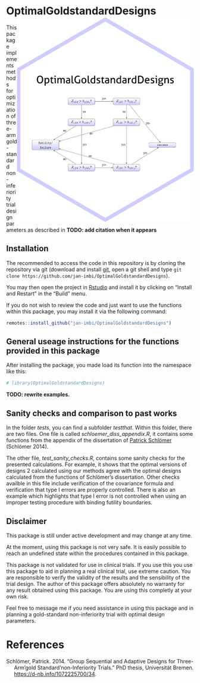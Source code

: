 
<!-- README.md is generated from README.Rmd. Please edit that file -->

# OptimalGoldstandardDesigns <a href='https://github.com/jan-imbi/OptimalGoldstandardDesigns'><img src='man/figures/sticker.png' align="right" height="550" /></a>

<!-- badges: start -->
<!-- badges: end -->

This package implements methods for optimization of three-arm
gold-standard non-inferiority trial design parameters as described in
**TODO: add citation when it appears**

## Installation

The recommended to access the code in this repository is by cloning the
repository via git (download and install
[git](https://git-scm.com/download), open a git shell and type
`git clone https://github.com/jan-imbi/OptimalGoldstandardDesigns`).

You may then open the project in
[Rstudio](https://www.rstudio.com/products/rstudio/download/#download)
and install it by clicking on “Install and Restart” in the “Build” menu.

If you do not wish to review the code and just want to use the functions
within this package, you may install it via the following command:

``` r
remotes::install_github("jan-imbi/OptimalGoldstandardDesigns")
```

## General useage instructions for the functions provided in this package

After installing the package, you made load its function into the
namespace like this:

``` r
# library(OptimalGoldstandardDesigns)
```

**TODO: rewrite examples.**

## Sanity checks and comparison to past works

In the folder *tests*, you can find a subfolder *testthat*. Within this
folder, there are two files. One file is called
*schloemer_diss_appendix.R*, it contains some functions from the
appendix of the dissertation of [Patrick
Schlömer](https://d-nb.info/1072225700/34) (Schlömer 2014).

The other file, *test_sanity_checks.R*, contains some sanity checks for
the presented calculations. For example, it shows that the optimal
versions of designs 2 calculated using our methods agree with the
optimal designs calculated from the functions of Schlömer’s
dissertation. Other checks availble in this file include verification of
the covariance formula and verification that type I errors are properly
controlled. There is also an example which highlights that type I error
is not controlled when using an improper testing procedure with binding
futility boundaries.

## Disclaimer

This package is still under active development and may change at any
time.

At the moment, using this package is not very safe. It is easily
possible to reach an undefined state within the procedures contained in
this package.

This package is not validated for use in clinical trials. If you use
this you use this package to aid in planning a real clinical trial, use
extreme caution. You are responsible to verify the validity of the
results and the sensibility of the trial design. The author of this
package offers absolutely no warranty for any result obtained using this
package. You are using this completly at your own risk.

Feel free to message me if you need assistance in using this package and
in planning a gold-standard non-inferiority trial with optimal design
parameters.

# References

<div id="refs" class="references csl-bib-body hanging-indent">

<div id="ref-schlomer2014group" class="csl-entry">

Schlömer, Patrick. 2014. “Group Sequential and Adaptive Designs for
Three-Arm’gold Standard’non-Inferiority Trials.” PhD thesis, Universität
Bremen. <https://d-nb.info/1072225700/34>.

</div>

</div>
